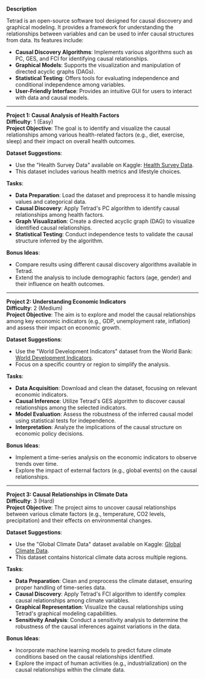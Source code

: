 **Description**

Tetrad is an open-source software tool designed for causal discovery and graphical modeling. It provides a framework for understanding the relationships between variables and can be used to infer causal structures from data. Its features include:

- **Causal Discovery Algorithms**: Implements various algorithms such as PC, GES, and FCI for identifying causal relationships.
- **Graphical Models**: Supports the visualization and manipulation of directed acyclic graphs (DAGs).
- **Statistical Testing**: Offers tools for evaluating independence and conditional independence among variables.
- **User-Friendly Interface**: Provides an intuitive GUI for users to interact with data and causal models.

---

**Project 1: Causal Analysis of Health Factors**  
**Difficulty**: 1 (Easy)  
**Project Objective**: The goal is to identify and visualize the causal relationships among various health-related factors (e.g., diet, exercise, sleep) and their impact on overall health outcomes.

**Dataset Suggestions**:  
- Use the "Health Survey Data" available on Kaggle: [Health Survey Data](https://www.kaggle.com/datasets/health-survey-data).
- This dataset includes various health metrics and lifestyle choices.

**Tasks**:  
- **Data Preparation**: Load the dataset and preprocess it to handle missing values and categorical data.
- **Causal Discovery**: Apply Tetrad's PC algorithm to identify causal relationships among health factors.
- **Graph Visualization**: Create a directed acyclic graph (DAG) to visualize identified causal relationships.
- **Statistical Testing**: Conduct independence tests to validate the causal structure inferred by the algorithm.

**Bonus Ideas**:  
- Compare results using different causal discovery algorithms available in Tetrad.
- Extend the analysis to include demographic factors (age, gender) and their influence on health outcomes.

---

**Project 2: Understanding Economic Indicators**  
**Difficulty**: 2 (Medium)  
**Project Objective**: The aim is to explore and model the causal relationships among key economic indicators (e.g., GDP, unemployment rate, inflation) and assess their impact on economic growth.

**Dataset Suggestions**:  
- Use the "World Development Indicators" dataset from the World Bank: [World Development Indicators](https://data.worldbank.org/indicator).
- Focus on a specific country or region to simplify the analysis.

**Tasks**:  
- **Data Acquisition**: Download and clean the dataset, focusing on relevant economic indicators.
- **Causal Inference**: Utilize Tetrad's GES algorithm to discover causal relationships among the selected indicators.
- **Model Evaluation**: Assess the robustness of the inferred causal model using statistical tests for independence.
- **Interpretation**: Analyze the implications of the causal structure on economic policy decisions.

**Bonus Ideas**:  
- Implement a time-series analysis on the economic indicators to observe trends over time.
- Explore the impact of external factors (e.g., global events) on the causal relationships.

---

**Project 3: Causal Relationships in Climate Data**  
**Difficulty**: 3 (Hard)  
**Project Objective**: The project aims to uncover causal relationships between various climate factors (e.g., temperature, CO2 levels, precipitation) and their effects on environmental changes.

**Dataset Suggestions**:  
- Use the "Global Climate Data" dataset available on Kaggle: [Global Climate Data](https://www.kaggle.com/datasets/berkeleyearth/climate-change-earth-surface-temperature-data).
- This dataset contains historical climate data across multiple regions.

**Tasks**:  
- **Data Preparation**: Clean and preprocess the climate dataset, ensuring proper handling of time-series data.
- **Causal Discovery**: Apply Tetrad's FCI algorithm to identify complex causal relationships among climate variables.
- **Graphical Representation**: Visualize the causal relationships using Tetrad's graphical modeling capabilities.
- **Sensitivity Analysis**: Conduct a sensitivity analysis to determine the robustness of the causal inferences against variations in the data.

**Bonus Ideas**:  
- Incorporate machine learning models to predict future climate conditions based on the causal relationships identified.
- Explore the impact of human activities (e.g., industrialization) on the causal relationships within the climate data.

